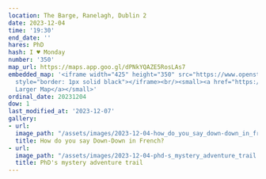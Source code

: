 ```yaml
---
location: The Barge, Ranelagh, Dublin 2
date: 2023-12-04
time: '19:30'
end_date: ''
hares: PhD
hash: I ♥ Monday
number: '350'
map_url: https://maps.app.goo.gl/dPNkYQAZE5RosLAs7
embedded_map: '<iframe width="425" height="350" src="https://www.openstreetmap.org/export/embed.html?bbox=-6.262035369873048%2C53.329756516216946%2C-6.259138584136964%2C53.3313471121589&amp;layer=mapnik&amp;marker=53.33055120002931%2C-6.260587799999939"
  style="border: 1px solid black"></iframe><br/><small><a href="https://www.openstreetmap.org/?mlat=53.33055&amp;mlon=-6.26059#map=19/53.33055/-6.26059">View
  Larger Map</a></small>'
ordinal_date: 20231204
dow: 1
last_modified_at: '2023-12-07'
gallery:
- url: 
  image_path: "/assets/images/2023-12-04-how_do_you_say_down-down_in_french-.jpeg"
  title: How do you say Down-Down in French?
- url: 
  image_path: "/assets/images/2023-12-04-phd-s_mystery_adventure_trail.jpeg"
  title: PhD's mystery adventure trail
---
```


